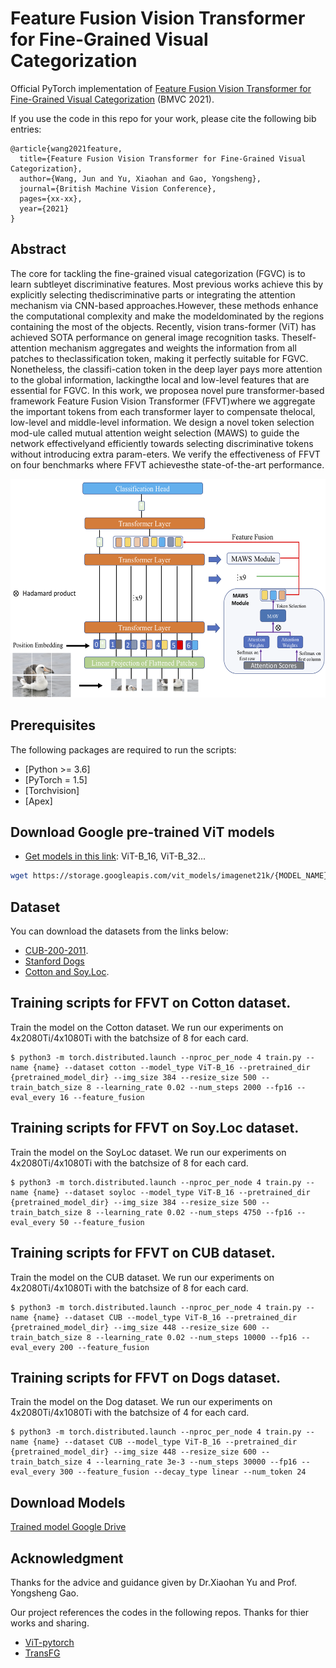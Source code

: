 # Feature Fusion Vision Transformer for Fine-Grained Visual Categorization

Official PyTorch implementation of [Feature Fusion Vision Transformer for Fine-Grained Visual Categorization](https://www.bmvc2021-virtualconference.com/assets/papers/0685.pdf) (BMVC 2021). 

If you use the code in this repo for your work, please cite the following bib entries:

    @article{wang2021feature,
      title={Feature Fusion Vision Transformer for Fine-Grained Visual Categorization},
      author={Wang, Jun and Yu, Xiaohan and Gao, Yongsheng},
      journal={British Machine Vision Conference},
      pages={xx-xx},
      year={2021}
    }


## Abstract

The core for tackling the fine-grained visual categorization (FGVC) is to learn subtleyet discriminative features. Most previous works achieve this by explicitly selecting thediscriminative parts or integrating the attention mechanism via CNN-based approaches.However,  these  methods  enhance  the  computational  complexity  and  make  the  modeldominated  by  the  regions  containing  the  most  of  the  objects.   Recently,  vision  trans-former (ViT) has achieved SOTA performance on general image recognition tasks.  Theself-attention mechanism aggregates and weights the information from all patches to theclassification token,  making it perfectly suitable for FGVC. Nonetheless,  the classifi-cation  token  in  the  deep  layer  pays  more  attention  to  the  global  information,  lackingthe local and low-level features that are essential for FGVC. In this work, we proposea novel pure transformer-based framework Feature Fusion Vision Transformer (FFVT)where we aggregate the important tokens from each transformer layer to compensate thelocal, low-level and middle-level information.  We design a novel token selection mod-ule called mutual attention weight selection (MAWS) to guide the network effectivelyand efficiently towards selecting discriminative tokens without introducing extra param-eters.  We verify the effectiveness of FFVT on four benchmarks where FFVT achievesthe state-of-the-art performance.

<img src='architecture.png' width='1280' height='350'>


## Prerequisites

The following packages are required to run the scripts:
- [Python >= 3.6]
- [PyTorch = 1.5]
- [Torchvision]
- [Apex]


## Download Google pre-trained ViT models

* [Get models in this link](https://console.cloud.google.com/storage/vit_models/): ViT-B_16, ViT-B_32...
```bash
wget https://storage.googleapis.com/vit_models/imagenet21k/{MODEL_NAME}.npz
```

## Dataset
You can download the datasets from the links below:

+ [CUB-200-2011](http://www.vision.caltech.edu/visipedia/CUB-200-2011.html).
+ [Stanford Dogs](http://vision.stanford.edu/aditya86/ImageNetDogs/)
+ [Cotton and Soy.Loc](https://drive.google.com/drive/folders/1UkWRepieAvEVEn3Z8n1Zx04bASvvqL7G?usp=sharing).


## Training scripts for FFVT on Cotton dataset.
Train the model on the Cotton dataset. We run our experiments on 4x2080Ti/4x1080Ti with the batchsize of 8 for each card.

    $ python3 -m torch.distributed.launch --nproc_per_node 4 train.py --name {name} --dataset cotton --model_type ViT-B_16 --pretrained_dir {pretrained_model_dir} --img_size 384 --resize_size 500 --train_batch_size 8 --learning_rate 0.02 --num_steps 2000 --fp16 --eval_every 16 --feature_fusion

## Training scripts for FFVT on Soy.Loc dataset.
Train the model on the SoyLoc dataset. We run our experiments on 4x2080Ti/4x1080Ti with the batchsize of 8 for each card.

    $ python3 -m torch.distributed.launch --nproc_per_node 4 train.py --name {name} --dataset soyloc --model_type ViT-B_16 --pretrained_dir {pretrained_model_dir} --img_size 384 --resize_size 500 --train_batch_size 8 --learning_rate 0.02 --num_steps 4750 --fp16 --eval_every 50 --feature_fusion
    
## Training scripts for FFVT on CUB dataset.
Train the model on the CUB dataset. We run our experiments on 4x2080Ti/4x1080Ti with the batchsize of 8 for each card.

    $ python3 -m torch.distributed.launch --nproc_per_node 4 train.py --name {name} --dataset CUB --model_type ViT-B_16 --pretrained_dir {pretrained_model_dir} --img_size 448 --resize_size 600 --train_batch_size 8 --learning_rate 0.02 --num_steps 10000 --fp16 --eval_every 200 --feature_fusion
    
## Training scripts for FFVT on Dogs dataset.
Train the model on the Dog dataset. We run our experiments on 4x2080Ti/4x1080Ti with the batchsize of 4 for each card.

    $ python3 -m torch.distributed.launch --nproc_per_node 4 train.py --name {name} --dataset CUB --model_type ViT-B_16 --pretrained_dir {pretrained_model_dir} --img_size 448 --resize_size 600 --train_batch_size 4 --learning_rate 3e-3 --num_steps 30000 --fp16 --eval_every 300 --feature_fusion --decay_type linear --num_token 24
    
        
            
## Download  Models


[Trained model Google Drive](https://drive.google.com/drive/folders/1k1vqc0avk_zpCAVuLNZpVX-w-Q3xXf-5?usp=sharing)




## Acknowledgment
Thanks for the advice and guidance given by Dr.Xiaohan Yu and Prof. Yongsheng Gao.

Our project references the codes in the following repos. Thanks for thier works and sharing.
- [ViT-pytorch](https://github.com/jeonsworld/ViT-pytorch)
- [TransFG](https://github.com/TACJu/TransFG)





